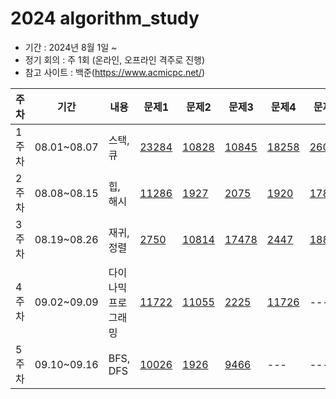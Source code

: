 # 2024 algorithm_study

- 기간 : 2024년 8월 1일 ~   
- 정기 회의 : 주 1회 (온라인, 오프라인 격주로 진행)   
- 참고 사이트 : 백준(https://www.acmicpc.net/)

  
|주차|기간|내용|문제1|문제2|문제3|문제4|문제5|
|------|---|---|---|---|---|---|---|
|1주차|08.01~08.07|스택, 큐|[23284](https://www.acmicpc.net/problem/23284)|[10828](https://www.acmicpc.net/problem/10828)|[10845](https://www.acmicpc.net/problem/10845)|[18258](https://www.acmicpc.net/problem/18258)|[26042](https://www.acmicpc.net/problem/26042)|
|2주차|08.08~08.15|힙, 해시|[11286](https://www.acmicpc.net/problem/11286)|[1927](https://www.acmicpc.net/problem/1927)|[2075](https://www.acmicpc.net/problem/2075)|[1920](https://www.acmicpc.net/problem/1920)|[1786](https://www.acmicpc.net/problem/1786)
|3주차|08.19~08.26|재귀, 정렬|[2750](https://www.acmicpc.net/problem/2750)|[10814](https://www.acmicpc.net/problem/10814)|[17478](https://www.acmicpc.net/problem/17478)|[2447](https://www.acmicpc.net/problem/2447)|[18870](https://www.acmicpc.net/problem/18870)|
|4주차|09.02~09.09|다이나믹 프로그래밍|[11722](https://www.acmicpc.net/problem/11722)|[11055](https://www.acmicpc.net/problem/11055)|[2225](https://www.acmicpc.net/problem/2225)|[11726](https://www.acmicpc.net/problem/11726)|---|
|5주차|09.10~09.16|BFS, DFS|[10026](https://www.acmicpc.net/problem/10026)|[1926](https://www.acmicpc.net/problem/1926)|[9466](https://www.acmicpc.net/problem/9466)|---|---|
